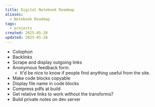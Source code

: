 ```yaml
---
title: Digital Notebook Roadmap
aliases:
  - Notebook Roadmap
tags:
  - projects
created: 2025-05-28
updated: 2025-05-28
---
```


- Colophon
- Backlinks
- Scrape and display outgoing links
- Anonymous feedback form.
	- It'd be nice to know if people find anything useful from the site.
- Make code blocks copyable
- Display file name in code blocks
- Compress pdfs at build
- Get relative links to work without the transforms?
- Build private notes on dev server
